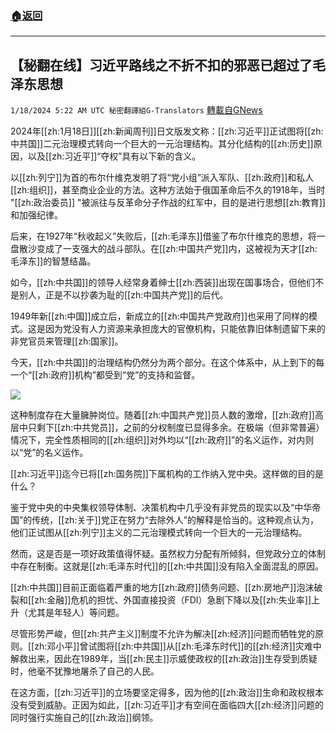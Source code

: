 ###  [:house:返回](README.md)
---


## 【秘翻在线】习近平路线之不折不扣的邪恶已超过了毛泽东思想
`1/18/2024 5:22 AM UTC 秘密翻譯組G-Translators` [轉載自GNews](https://gnews.org/articles/2230685)

2024年[[zh:1月18日]][[zh:新闻周刊]]日文版发文称：[[zh:习近平]]正试图将[[zh:中共国]]二元治理模式转向一个巨大的一元治理结构。其分化结构的[[zh:历史]]原因，以及[[zh:习近平]]“夺权”具有以下新的含义。

以[[zh:列宁]]为首的布尔什维克发明了将“党小组”派入军队、[[zh:政府]]和私人[[zh:组织]]，甚至商业企业的方法。这种方法始于俄国革命后不久的1918年，当时 "[[zh:政治委员]] "被派往与反革命分子作战的红军中，目的是进行思想[[zh:教育]]和加强纪律。

后来，在1927年“秋收起义”失败后，[[zh:毛泽东]]借鉴了布尔什维克的思想，将一盘散沙变成了一支强大的战斗部队。在[[zh:中国共产党]]内，这被视为天才[[zh:毛泽东]]的智慧结晶。

如今，[[zh:中共国]]的领导人经常身着绅士[[zh:西装]]出现在国事场合，但他们不是别人，正是不以抄袭为耻的[[zh:中国共产党]]的后代。

1949年新[[zh:中国]]成立后，新成立的[[zh:中国共产党政府]]也采用了同样的模式。这是因为党没有人力资源来承担庞大的官僚机构，只能依靠旧体制遗留下来的非党官员来管理[[zh:国家]]。

今天，[[zh:中共国]]的治理结构仍然分为两个部分。在这个体系中，从上到下的每一个“[[zh:政府]]机构”都受到“党”的支持和监督。

![](https://i.imgur.com/PYNaBd4.png)

这种制度存在大量臃肿岗位。随着[[zh:中国共产党]]员人数的激增，[[zh:政府]]高层中只剩下[[zh:中共党员]]，之前的分权制度已显得多余。在极端（但非常普遍）情况下，完全性质相同的[[zh:组织]]对外均以“[[zh:政府]]”的名义运作，对内则以“党”的名义运作。

[[zh:习近平]]迄今已将[[zh:国务院]]下属机构的工作纳入党中央。这样做的目的是什么？

鉴于党中央的中央集权领导体制、决策机构中几乎没有非党员的现实以及“中华帝国”的传统，[[zh:关于]]党正在努力“去除外人”的解释是恰当的。这种观点认为，他们正试图从[[zh:列宁]]主义的二元治理模式转向一个巨大的一元治理结构。

然而，这是否是一项好政策值得怀疑。虽然权力分配有所倾斜，但党政分立的体制中存在制衡。这就是[[zh:毛泽东时代]]的[[zh:中共国]]没有陷入全面混乱的原因。

[[zh:中共国]]目前正面临着严重的地方[[zh:政府]]债务问题、[[zh:房地产]]泡沫破裂和[[zh:金融]]危机的担忧、外国直接投资（FDI）急剧下降以及[[zh:失业率]]上升（尤其是年轻人）等问题。

尽管形势严峻，但[[zh:共产主义]]制度不允许为解决[[zh:经济]]问题而牺牲党的原则。[[zh:邓小平]]曾试图将[[zh:中共国]]从[[zh:毛泽东时代]]的[[zh:经济]]灾难中解救出来，因此在1989年，当[[zh:民主]]示威使政权的[[zh:政治]]生存受到质疑时，他毫不犹豫地屠杀了自己的人民。

在这方面，[[zh:习近平]]的立场要坚定得多，因为他的[[zh:政治]]生命和政权根本没有受到威胁。正因为如此，[[zh:习近平]]才有空间在面临四大[[zh:经济]]问题的同时强行实施自己的[[zh:政治]]纲领。
